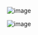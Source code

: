 ![image](https://user-images.githubusercontent.com/90271486/198344648-43c99785-de2e-4776-b05f-a385e345a33a.png)

![image](https://user-images.githubusercontent.com/90271486/198344596-c9214789-a21f-42b2-b964-7729e75408c7.png)
